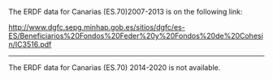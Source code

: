 The ERDF data for Canarias (ES.70)2007-2013 is on the following link:

http://www.dgfc.sepg.minhap.gob.es/sitios/dgfc/es-ES/Beneficiarios%20Fondos%20Feder%20y%20Fondos%20de%20Cohesin/IC3516.pdf

---

The ERDF data for Canarias (ES.70) 2014-2020 is not available.
